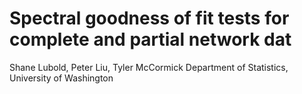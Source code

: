 # Spectral goodness of fit tests for complete and partial network dat
Shane Lubold, Peter Liu, Tyler McCormick
Department of Statistics, University of Washington
